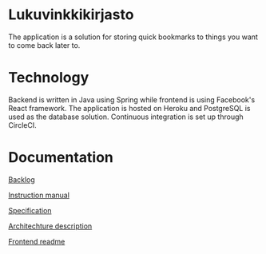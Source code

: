# Lukuvinkkikirjasto

The application is a solution for storing quick bookmarks to things you want to come back later to. 

# Technology
Backend is written in Java using Spring while frontend is using Facebook's React framework. The application is hosted on Heroku and PostgreSQL is used as the database solution.
Continuous integration is set up through CircleCI. 

# Documentation

[Backlog](https://docs.google.com/spreadsheets/d/1tENnlKtYbCaMsuIFtkuLRumiq6fCyp-DeZCgLi0Ofms/edit#gid=1)

[Instruction manual]()

[Specification]()

[Architechture description]()

[Frontend readme](/lukuvinkkikirjasto-frontend/readme.md)
